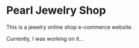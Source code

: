 # Pearl Jewelry Shop

This is a jewelry online shop e-commerce website.

Currently, I was working on it...
